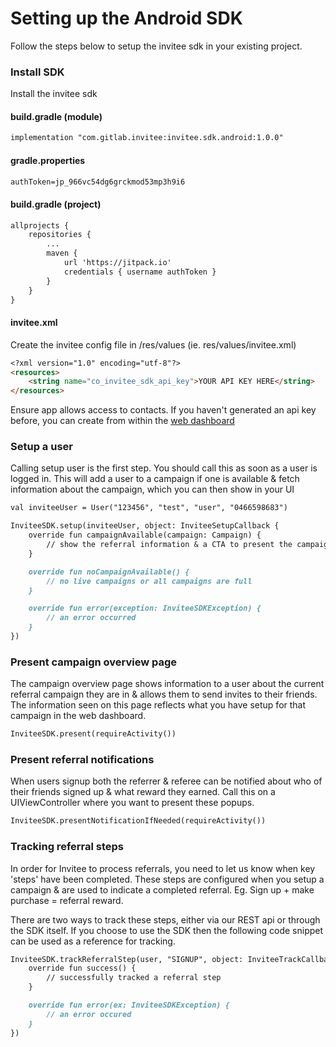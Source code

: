 # Setting up the Android SDK
Follow the steps below to setup the invitee sdk in your existing project.


### Install SDK

Install the invitee sdk

#### build.gradle (module)
```markdown
implementation "com.gitlab.invitee:invitee.sdk.android:1.0.0"
```

#### gradle.properties
```markdown
authToken=jp_966vc54dg6grckmod53mp3h9i6
```

#### build.gradle (project)
```markdown
allprojects {
    repositories {
        ...
        maven {
            url 'https://jitpack.io'
            credentials { username authToken }
        }
    }
}
```

#### invitee.xml
Create the invitee config file in /res/values (ie. res/values/invitee.xml)
```markdown
<?xml version="1.0" encoding="utf-8"?>
<resources>
    <string name="co_invitee_sdk_api_key">YOUR API KEY HERE</string>
</resources>
```

Ensure app allows access to contacts.
If you haven't generated an api key before, you can create from within the [web dashboard](https://app.invitee.co/account/api-keys)


### Setup a user
Calling setup user is the first step. You should call this as soon as a user is logged in. This will add a user to a campaign if one is available & fetch information about the campaign, which you can then show in your UI

```markdown
val inviteeUser = User("123456", "test", "user", "0466598683")

InviteeSDK.setup(inviteeUser, object: InviteeSetupCallback {
    override fun campaignAvailable(campaign: Campaign) {
        // show the referral information & a CTA to present the campaign overview page
    }

    override fun noCampaignAvailable() {
        // no live campaigns or all campaigns are full
    }

    override fun error(exception: InviteeSDKException) {
        // an error occurred
    }
})
```

### Present campaign overview page

The campaign overview page shows information to a user about the current referral campaign they are in & allows them to send invites to their friends.
The information seen on this page reflects what you have setup for that campaign in the web dashboard.

```markdown
InviteeSDK.present(requireActivity())
```

### Present referral notifications

When users signup both the referrer & referee can be notified about who of their friends signed up & what reward they earned.
Call this on a UIViewController where you want to present these popups.

```markdown
InviteeSDK.presentNotificationIfNeeded(requireActivity())
```

### Tracking referral steps

In order for Invitee to process referrals, you need to let us know when key 'steps' have been completed. These steps are configured when you setup a campaign & are used to indicate a completed referral. Eg. Sign up + make purchase = referral reward.

There are two ways to track these steps, either via our REST api or through the SDK itself. If you choose to use the SDK then the following code snippet can be used as a reference for tracking.

```markdown
InviteeSDK.trackReferralStep(user, "SIGNUP", object: InviteeTrackCallback {
    override fun success() {
        // successfully tracked a referral step
    }

    override fun error(ex: InviteeSDKException) {
        // an error occured
    }
})
```

